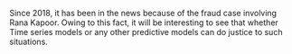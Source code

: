 Since 2018, it has been in the news because of the fraud case involving Rana Kapoor. Owing to this fact, it will be interesting to see that whether Time series models or any other predictive models can do justice to such situations. 
